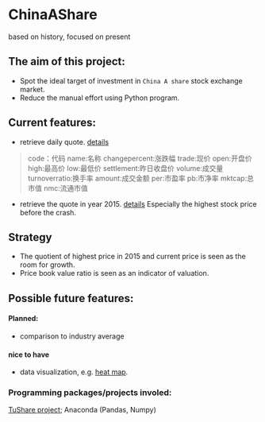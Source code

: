 # ChinaAShare
based on history, focused on present
## The aim of this project:
* Spot the ideal target of investment in `China A share` stock exchange market.
* Reduce the manual effort using Python program.  
## Current features:
* retrieve daily quote. [details](http://tushare.org/trading.html#id4)
> code：代码
> name:名称
> changepercent:涨跌幅
> trade:现价
> open:开盘价
> high:最高价
> low:最低价
> settlement:昨日收盘价
> volume:成交量
> turnoverratio:换手率
> amount:成交金额
> per:市盈率
> pb:市净率
> mktcap:总市值
> nmc:流通市值
* retrieve the quote in year 2015. [details](http://tushare.org/trading.html#id2) Especially the highest stock price before the crash.
## Strategy
* The quotient of highest price in 2015 and current price is seen as the room for growth.
* Price book value ratio is seen as an indicator of valuation.
## Possible future features:
#### Planned:
* comparison to industry average
#### nice to have
* data visualization, e.g. [heat map](https://github.com/FrankBGao/HeatMap_for_TuShare).
### Programming packages/projects involed:
[TuShare project](http://tushare.org); Anaconda (Pandas, Numpy)
